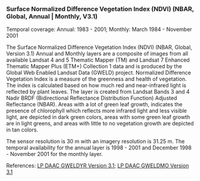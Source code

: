 ### Surface Normalized Difference Vegetation Index (NDVI) (NBAR, Global, Annual | Monthly, V3.1)
Temporal coverage: Annual: 1983 - 2001; Monthly: March 1984 - November 2001

The Surface Normalized Difference Vegetation Index (NDVI) (NBAR, Global, Version 3.1) Annual and Monthly layers are a composite of images from all available Landsat 4 and 5 Thematic Mapper (TM) and Landsat 7 Enhanced Thematic Mapper Plus (ETM+) Collection 1 data and is produced by the Global Web Enabled Landsat Data (GWELD) project. Normalized Difference Vegetation Index is a measure of the greenness and health of vegetation. The index is calculated based on how much red and near-infrared light is reflected by plant leaves. The layer is created from Landsat Bands 3 and 4 Nadir BRDF (Bidirectional Reflectance Distribution Function) Adjusted Reflectance (NBAR). Areas with a lot of green leaf growth, indicates the presence of chlorophyll which reflects more infrared light and less visible light, are depicted in dark green colors, areas with some green leaf growth are in light greens, and areas with little to no vegetation growth are depicted in tan colors.

The sensor resolution is 30 m with an imagery resolution is 31.25 m. The temporal availability for the annual layer is 1998 - 2001 and December 1998 - November 2001 for the monthly layer.

References: [LP DAAC GWELDYR Version 3.1](https://doi.org/10.5067/MEaSUREs/GWELD/GWELDYR.031); [LP DAAC GWELDMO Version 3.1](https://doi.org/10.5067/MEaSUREs/GWELD/GWELDMO.031)
